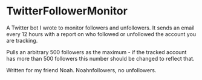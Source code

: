 # TwitterFollowerMonitor

A Twitter bot I wrote to monitor followers and unfollowers. It sends an email every 12 hours with a report on who followed or unfollowed the account you are tracking.

Pulls an arbitrary 500 followers as the maximum - if the tracked account has more than 500 followers this number should be changed to reflect that.

Written for my friend Noah. Noahnfollowers, no unfollowers.
